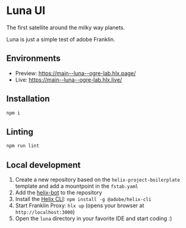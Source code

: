 # Luna UI
The first satellite around the milky way planets.

Luna is just a simple test of adobe Franklin.

## Environments
- Preview: https://main--luna--ogre-lab.hlx.page/
- Live: https://main--luna--ogre-lab.hlx.live/

## Installation

```sh
npm i
```

## Linting

```sh
npm run lint
```

## Local development

1. Create a new repository based on the `helix-project-boilerplate` template and add a mountpoint in the `fstab.yaml`
1. Add the [helix-bot](https://github.com/apps/helix-bot) to the repository
1. Install the [Helix CLI](https://github.com/adobe/helix-cli): `npm install -g @adobe/helix-cli`
1. Start Franklin Proxy: `hlx up` (opens your browser at `http://localhost:3000`)
1. Open the `luna` directory in your favorite IDE and start coding :)
